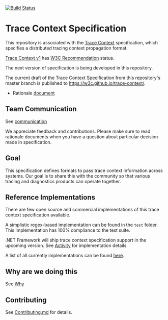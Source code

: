 [![Build
Status](https://img.shields.io/travis/w3c/trace-context/master.svg?label=validation%20service)](https://travis-ci.com/w3c/trace-context/)

# Trace Context Specification

This repository is associated with the [Trace
Context](https://www.w3.org/TR/trace-context/) specification,
which specifies a distributed tracing context propagation format.

[Trace Context v1](https://www.w3.org/TR/trace-context-1/) has [W3C Recommendation](https://www.w3.org/2019/Process-20190301/#rec-publication) status.

The next version of specification is being developed in this repository.

The current draft of the Trace Context Specification from this repository's master branch is published to  https://w3c.github.io/trace-context/.
- Rationale [document](http_header_format_rationale.md)

## Team Communication

See
[communication](https://github.com/w3c/distributed-tracing-wg#team-communication)

We appreciate feedback and contributions. Please make sure to read rationale
documents when you have a question about particular decision made in
specification.

## Goal

This specification defines formats to pass trace context information across
systems. Our goal is to share this with the community so that various tracing
and diagnostics products can operate together.

## Reference Implementations

There are few open source and commercial implementations of this trace context specification
available.

A simplistic regex-based implementation can be found in the `test` folder. This
implementation has 100% compliance to the test suite.

.NET Framework will ship trace context specification support in the upcoming
version. See
[Activity](https://github.com/dotnet/corefx/blob/master/src/System.Diagnostics.DiagnosticSource/src/System/Diagnostics/Activity.cs)
for implementation details.

A list of all currently implementations can be found [here](./implementations.md).

## Why are we doing this

See [Why](https://github.com/w3c/distributed-tracing-wg#why-are-we-doing-this)

## Contributing

See [Contributing.md](CONTRIBUTING.md) for details.
